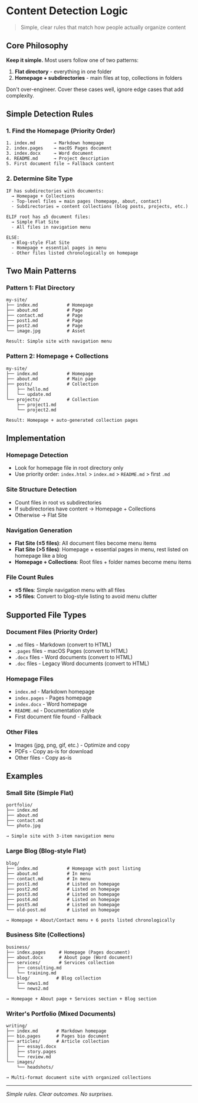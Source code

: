# Content Detection Logic

> Simple, clear rules that match how people actually organize content

## Core Philosophy

**Keep it simple.** Most users follow one of two patterns:
1. **Flat directory** - everything in one folder
2. **Homepage + subdirectories** - main files at top, collections in folders

Don't over-engineer. Cover these cases well, ignore edge cases that add complexity.

## Simple Detection Rules

### 1. Find the Homepage (Priority Order)

```
1. index.md       → Markdown homepage
2. index.pages    → macOS Pages document
3. index.docx     → Word document
4. README.md      → Project description
5. First document file → Fallback content
```

### 2. Determine Site Type

```
IF has subdirectories with documents:
  → Homepage + Collections
  - Top-level files = main pages (homepage, about, contact)
  - Subdirectories = content collections (blog posts, projects, etc.)

ELIF root has ≤5 document files:
  → Simple Flat Site
  - All files in navigation menu

ELSE:
  → Blog-style Flat Site  
  - Homepage + essential pages in menu
  - Other files listed chronologically on homepage
```

## Two Main Patterns

### Pattern 1: Flat Directory
```
my-site/
├── index.md           # Homepage
├── about.md           # Page
├── contact.md         # Page  
├── post1.md           # Page
├── post2.md           # Page
└── image.jpg          # Asset

Result: Simple site with navigation menu
```

### Pattern 2: Homepage + Collections
```
my-site/
├── index.md           # Homepage
├── about.md           # Main page
├── posts/             # Collection
│   ├── hello.md
│   └── update.md
└── projects/          # Collection
    ├── project1.md
    └── project2.md

Result: Homepage + auto-generated collection pages
```

## Implementation

### Homepage Detection
- Look for homepage file in root directory only
- Use priority order: `index.html` > `index.md` > `README.md` > first `.md`

### Site Structure Detection
- Count files in root vs subdirectories
- If subdirectories have content → Homepage + Collections
- Otherwise → Flat Site

### Navigation Generation
- **Flat Site (≤5 files)**: All document files become menu items
- **Flat Site (>5 files)**: Homepage + essential pages in menu, rest listed on homepage like a blog
- **Homepage + Collections**: Root files + folder names become menu items

### File Count Rules
- **≤5 files**: Simple navigation menu with all files
- **>5 files**: Convert to blog-style listing to avoid menu clutter

## Supported File Types

### Document Files (Priority Order)
- `.md` files - Markdown (convert to HTML)
- `.pages` files - macOS Pages (convert to HTML)
- `.docx` files - Word documents (convert to HTML)
- `.doc` files - Legacy Word documents (convert to HTML)

### Homepage Files
- `index.md` - Markdown homepage
- `index.pages` - Pages homepage
- `index.docx` - Word homepage
- `README.md` - Documentation style
- First document file found - Fallback

### Other Files
- Images (jpg, png, gif, etc.) - Optimize and copy
- PDFs - Copy as-is for download
- Other files - Copy as-is

## Examples

### Small Site (Simple Flat)
```
portfolio/
├── index.md
├── about.md
├── contact.md
└── photo.jpg

→ Simple site with 3-item navigation menu
```

### Large Blog (Blog-style Flat)
```
blog/
├── index.md           # Homepage with post listing
├── about.md           # In menu
├── contact.md         # In menu
├── post1.md           # Listed on homepage
├── post2.md           # Listed on homepage
├── post3.md           # Listed on homepage
├── post4.md           # Listed on homepage
├── post5.md           # Listed on homepage
└── old-post.md        # Listed on homepage

→ Homepage + About/Contact menu + 6 posts listed chronologically
```

### Business Site (Collections)
```
business/
├── index.pages     # Homepage (Pages document)
├── about.docx      # About page (Word document)
├── services/       # Services collection
│   ├── consulting.md
│   └── training.md
└── blog/          # Blog collection
    ├── news1.md
    └── news2.md

→ Homepage + About page + Services section + Blog section
```

### Writer's Portfolio (Mixed Documents)
```
writing/
├── index.md       # Markdown homepage
├── bio.pages      # Pages bio document
├── articles/      # Article collection
│   ├── essay1.docx
│   ├── story.pages
│   └── review.md
└── images/
    └── headshots/

→ Multi-format document site with organized collections
```

---

*Simple rules. Clear outcomes. No surprises.*